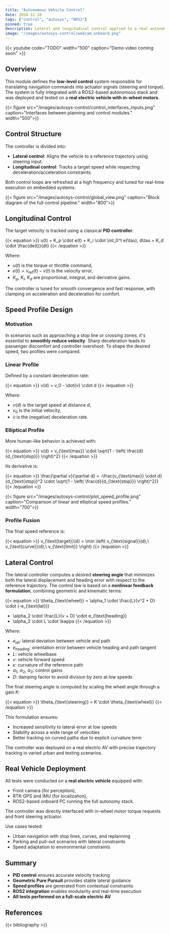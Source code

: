 ```yaml
---
title: "Autonomous Vehicle Control"
date: 2024-12-10
tags: ["control", "autosys", "ROS2"]
pinned: true
description: Lateral and longitudinal control applied to a real autonomous vehicle. Connected to a navigation layer.
image: "/images/autosys-control/webcam_onboard.png"
---
```


{{< youtube code="TODO" width="500" caption="Demo video coming soon" >}}

## Overview

This module defines the **low-level control** system responsible for translating navigation commands into actuator signals (steering and torque). The system is fully integrated with a ROS2-based autonomous stack and was deployed and tested on a **real electric vehicle with in-wheel motors**.

{{< figure src="/images/autosys-control/control_interfaces_inputs.png" caption="Interfaces between planning and control modules." width="500">}}

## Control Structure

The controller is divided into:

- **Lateral control**: Aligns the vehicle to a reference trajectory using steering input.
- **Longitudinal control**: Tracks a target speed while respecting deceleration/acceleration constraints.

Both control loops are refreshed at a high frequency and tuned for real-time execution on embedded systems.

{{< figure src="/images/autosys-control/global_view.png" caption="Block diagram of the full control pipeline." width="800">}}

## Longitudinal Control

The target velocity is tracked using a classical **PID controller**:

{{< equation >}}
u(t) = K_p \cdot e(t) + K_i \cdot \int_0^t e(\tau)\, d\tau + K_d \cdot \frac{de(t)}{dt}
{{< /equation >}}

Where:

- $u(t)$ is the torque or throttle command,
- $e(t) = v_{\text{ref}}(t) - v(t)$ is the velocity error,
- $K_p$, $K_i$, $K_d$ are proportional, integral, and derivative gains.

The controller is tuned for smooth convergence and fast response, with clamping on acceleration and deceleration for comfort.

## Speed Profile Design

### Motivation

In scenarios such as approaching a stop line or crossing zones, it's essential to **smoothly reduce velocity**. Sharp deceleration leads to passenger discomfort and controller overshoot. To shape the desired speed, two profiles were compared.

### Linear Profile

Defined by a constant deceleration rate:

{{< equation >}}
v(d) = v_0 - \dot{v} \cdot d
{{< /equation >}}

Where:

- $v(d)$ is the target speed at distance $d$,
- $v_0$ is the initial velocity,
- $\dot{v}$ is the (negative) deceleration rate.

### Elliptical Profile

More human-like behavior is achieved with:

{{< equation >}}
v(d) = v_{\text{max}} \cdot \sqrt{1 - \left( \frac{d}{d_{\text{stop}}} \right)^2}
{{< /equation >}}

Its derivative is:

{{< equation >}}
\frac{\partial v}{\partial d} = -\frac{v_{\text{max}} \cdot d}{d_{\text{stop}}^2 \cdot \sqrt{1 - \left( \frac{d}{d_{\text{stop}}} \right)^2}}
{{< /equation >}}

{{< figure src="/images/autosys-control/plot_speed_profile.png" caption="Comparison of linear and elliptical speed profiles." width="700">}}

### Profile Fusion

The final speed reference is:

{{< equation >}}
v_{\text{target}}(d) = \min \left( v_{\text{signal}}(d),\ v_{\text{curve}}(d),\ v_{\text{limit}} \right)
{{< /equation >}}

## Lateral Control

The lateral controller computes a desired **steering angle** that minimizes both the lateral displacement and heading error with respect to the reference trajectory. The control law is based on a **nonlinear feedback formulation**, combining geometric and kinematic terms:

{{< equation >}}
\theta_{\text{wheel}} = \alpha_1 \cdot \frac{L}{v^2 + D} \cdot (-e_{\text{lat}}) 
+ \alpha_2 \cdot \frac{L}{v + D} \cdot e_{\text{heading}} 
+ \alpha_3 \cdot L \cdot \kappa
{{< /equation >}}

Where:

- $e_{\text{lat}}$: lateral deviation between vehicle and path
- $e_{\text{heading}}$: orientation error between vehicle heading and path tangent
- $L$: vehicle wheelbase
- $v$: vehicle forward speed
- $\kappa$: curvature of the reference path
- $\alpha_1$, $\alpha_2$, $\alpha_3$: control gains
- $D$: damping factor to avoid division by zero at low speeds

The final steering angle is computed by scaling the wheel angle through a gain $K$:

{{< equation >}}
\theta_{\text{steering}} = K \cdot \theta_{\text{wheel}}
{{< /equation >}}

This formulation ensures:

- Increased sensitivity to lateral error at low speeds
- Stability across a wide range of velocities
- Better tracking on curved paths due to explicit curvature term

The controller was deployed on a real electric AV with precise trajectory tracking in varied urban and testing scenarios.


## Real Vehicle Deployment

All tests were conducted on a **real electric vehicle** equipped with:

- Front camera (for perception),
- RTK-GPS and IMU (for localization),
- ROS2-based onboard PC running the full autonomy stack.

The controller was directly interfaced with in-wheel motor torque requests and front steering actuator.

Use cases tested:

- Urban navigation with stop lines, curves, and replanning
- Parking and pull-out scenarios with lateral constraints
- Speed adaptation to environmental constraints

## Summary

- **PID control** ensures accurate velocity tracking
- **Geometric Pure Pursuit** provides stable lateral guidance
- **Speed profiles** are generated from contextual constraints
- **ROS2 integration** enables modularity and real-time execution
- **All tests performed on a full-scale electric AV**

## References

{{< bibliography >}}
